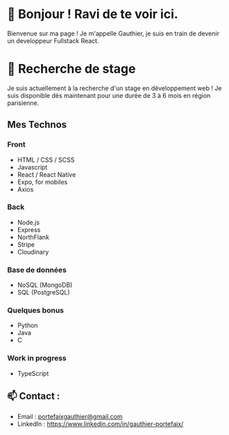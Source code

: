 # 👋 Bonjour ! Ravi de te voir ici.
Bienvenue sur ma page ! Je m'appelle Gauthier, je suis en train de devenir un developpeur Fullstack React.

# 🚨 Recherche de stage
Je suis actuellement à la recherche d'un stage en développement web ! Je suis disponible dès maintenant pour une durée de 3 à 6 mois en région parisienne.

## Mes Technos 
### Front
- HTML / CSS / SCSS
- Javascript
- React / React Native
- Expo, for mobiles
- Axios
### Back
- Node.js
- Express
- NorthFlank
- Stripe
- Cloudinary
### Base de données
- NoSQL (MongoDB)
- SQL (PostgreSQL)

### Quelques bonus
- Python
- Java
- C

### Work in progress
- TypeScript

## 📫 Contact :
- Email : portefaixgauthier@gmail.com
- LinkedIn : https://www.linkedin.com/in/gauthier-portefaix/

